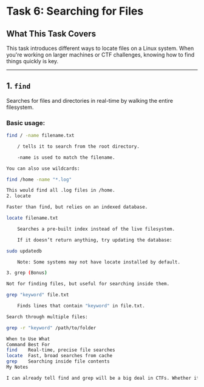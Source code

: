 # Task 6: Searching for Files

## What This Task Covers

This task introduces different ways to locate files on a Linux system. When you're working on larger machines or CTF challenges, knowing how to find things quickly is key.

---

## 1. `find`

Searches for files and directories in real-time by walking the entire filesystem.

### Basic usage:
```bash
find / -name filename.txt

    / tells it to search from the root directory.

    -name is used to match the filename.

You can also use wildcards:

find /home -name "*.log"

This would find all .log files in /home.
2. locate

Faster than find, but relies on an indexed database.

locate filename.txt

    Searches a pre-built index instead of the live filesystem.

    If it doesn’t return anything, try updating the database:

sudo updatedb

    Note: Some systems may not have locate installed by default.

3. grep (Bonus)

Not for finding files, but useful for searching inside them.

grep "keyword" file.txt

    Finds lines that contain "keyword" in file.txt.

Search through multiple files:

grep -r "keyword" /path/to/folder

When to Use What
Command	Best For
find	Real-time, precise file searches
locate	Fast, broad searches from cache
grep	Searching inside file contents
My Notes

I can already tell find and grep will be a big deal in CTFs. Whether it’s locating hidden flags or analyzing log files, knowing where and how to search saves time. locate is super fast, but it needs to be updated first — good to keep in mind.
